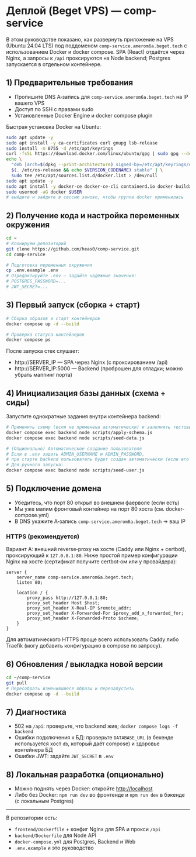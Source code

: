 # Деплой (Beget VPS) — comp-service

В этом руководстве показано, как развернуть приложение на VPS (Ubuntu 24.04 LTS) под поддоменом `comp-service.amerom6a.beget.tech` с использованием Docker и docker compose. SPA (React) отдаётся через Nginx, а запросы к `/api` проксируются на Node backend; Postgres запускается в отдельном контейнере.

## 1) Предварительные требования

-   Пропишите DNS A‑запись для `comp-service.amerom6a.beget.tech` на IP вашего VPS
-   Доступ по SSH с правами sudo
-   Установленные Docker Engine и docker compose plugin

Быстрая установка Docker на Ubuntu:

```bash
sudo apt update -y
sudo apt install -y ca-certificates curl gnupg lsb-release
sudo install -m 0755 -d /etc/apt/keyrings
curl -fsSL https://download.docker.com/linux/ubuntu/gpg | sudo gpg --dearmor -o /etc/apt/keyrings/docker.gpg
echo \
  "deb [arch=$(dpkg --print-architecture) signed-by=/etc/apt/keyrings/docker.gpg] https://download.docker.com/linux/ubuntu \
  $(. /etc/os-release && echo $VERSION_CODENAME) stable" | \
  sudo tee /etc/apt/sources.list.d/docker.list > /dev/null
sudo apt update -y
sudo apt install -y docker-ce docker-ce-cli containerd.io docker-buildx-plugin docker-compose-plugin
sudo usermod -aG docker $USER
# выйдите и зайдите в сессию заново, чтобы группа docker применилась
```

## 2) Получение кода и настройка переменных окружения

```bash
cd ~
# Клонируем репозиторий
git clone https://github.com/heas0/comp-service.git
cd comp-service

# Подготовка переменных окружения
cp .env.example .env
# Отредактируйте .env — задайте надёжные значения:
# POSTGRES_PASSWORD=...
# JWT_SECRET=...
```

## 3) Первый запуск (сборка + старт)

```bash
# Сборка образов и старт контейнеров
docker compose up -d --build

# Проверка статуса контейнеров
docker compose ps
```

После запуска стек слушает:

-   http://SERVER_IP — SPA через Nginx (с проксированием /api)
-   http://SERVER_IP:5000 — Backend (проброшен для отладки; можно убрать маппинг порта)

## 4) Инициализация базы данных (схема + сиды)

Запустите однократные задания внутри контейнера backend:

```bash
# Применить схему (если не применена автоматически) и заполнить тестовыми данными
docker compose exec backend node scripts/apply-schema.js
docker compose exec backend node scripts/seed-data.js

# (Опционально) Автоматическое создание пользователя
# Если в .env задать ADMIN_USERNAME и ADMIN_PASSWORD,
# при старте backend пользователь будет создан автоматически (если его ещё нет).
# Для ручного запуска:
docker compose exec backend node scripts/seed-user.js
```

## 5) Подключение домена

-   Убедитесь, что порт 80 открыт во внешнем фаерволе (если есть)
-   Мы уже мапим фронтовый контейнер на порт 80 хоста (см. docker-compose.yml)
-   В DNS укажите A‑запись `comp-service.amerom6a.beget.tech` → ваш IP

### HTTPS (рекомендуется)

Вариант A: внешний reverse‑proxy на хосте (Caddy или Nginx + certbot), проксирующий к `127.0.0.1:80`. Ниже простой пример конфигурации Nginx на хосте (сертификат получите certbot‑ом или у провайдера):

```nginx
server {
    server_name comp-service.amerom6a.beget.tech;
    listen 80;

    location / {
        proxy_pass http://127.0.0.1:80;
        proxy_set_header Host $host;
        proxy_set_header X-Real-IP $remote_addr;
        proxy_set_header X-Forwarded-For $proxy_add_x_forwarded_for;
        proxy_set_header X-Forwarded-Proto $scheme;
    }
}
```

Для автоматического HTTPS проще всего использовать Caddy либо Traefik (могу добавить конфигурацию в compose по запросу).

## 6) Обновления / выкладка новой версии

```bash
cd ~/comp-service
git pull
# Пересобрать изменившиеся образы и перезапустить
docker compose up -d --build
```

## 7) Диагностика

-   502 на `/api`: проверьте, что backend жив; `docker compose logs -f backend`
-   Ошибки подключения к БД: проверьте `DATABASE_URL` (в бекенде используется хост `db`, который даёт compose) и здоровье контейнера БД
-   Ошибки JWT: задайте `JWT_SECRET` в `.env`

## 8) Локальная разработка (опционально)

-   Можно поднять через Docker: откройте <http://localhost>
-   Либо без Docker: `npm run dev` во фронтенде и `npm run dev` в бэкенде (с локальным Postgres)

---

В репозитории есть:

-   `frontend/Dockerfile` + конфиг Nginx для SPA и прокси `/api`
-   `backend/Dockerfile` для Node API
-   `docker-compose.yml` для Postgres, Backend и Web
-   `.env.example` и это руководство
